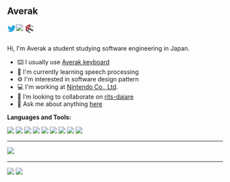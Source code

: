 ## Averak

<a href="https://twitter.com/averak_jp">
  <img align="left" width="21px" src="https://raw.githubusercontent.com/averak/averak/master/assets/twitter.svg" />
</a>
<a href="https://qiita.com/averak">
  <img align="left" width="21px" src="https://cdn.qiita.com/assets/favicons/public/production-c620d3e403342b1022967ba5e3db1aaa.ico" />
</a>
<a href="http://www.rcc.ritsumei.ac.jp/">
  <img align="left" width="21px" src="https://raw.githubusercontent.com/averak/averak/master/assets/rcc.svg" />
</a>

<br />
<br />

Hi, I'm Averak a student studying software engineering in Japan.

- :keyboard: I usually use [Averak keyboard](https://raw.githubusercontent.com/averak/averak/master/assets/Averak-keymap.png)
- :seedling: I'm currently learning speech processing
- :gear: I'm interested in software design pattern
- :computer: I'm working at [Nintendo Co., Ltd](https://www.nintendo.co.jp/).
- :two_men_holding_hands: I’m looking to collaborate on [rits-dajare](https://github.com/rits-dajare)
- :speech_balloon: Ask me about anything [here](https://github.com/averak/averak/issues)

**Languages and Tools:**

<code><img height="20" src="https://cdn.worldvectorlogo.com/logos/angular-icon.svg"></code>
<code><img height="20" src="https://cdn.worldvectorlogo.com/logos/react-2.svg"></code>
<code><img height="20" src="https://cdn.worldvectorlogo.com/logos/graphql.svg"></code>
<code><img height="20" src="https://cdn.worldvectorlogo.com/logos/spring-3.svg"></code>
<code><img height="20" src="https://cdn.worldvectorlogo.com/logos/rails.svg"></code>
<code><img height="20" src="https://cdn.worldvectorlogo.com/logos/tensorflow-2.svg"></code>
<code><img height="20" src="https://cdn.worldvectorlogo.com/logos/docker.svg"></code>
<code><img height="20" src="https://cdn.worldvectorlogo.com/logos/nginx-1.svg"></code>
<code><img height="20" src="https://cdn.worldvectorlogo.com/logos/vim.svg"></code>

---

<div>
  <img width=800 src="https://github-profile-trophy.vercel.app/?username=averak&column=7"/>
</div>

---

<div align="left">
  <img height="150" src="https://github-readme-stats.vercel.app/api?username=averak&count_private=true&include_all_commits=true" />
  <img height="150" src="https://github-readme-stats.vercel.app/api/top-langs/?username=averak&layout=compact&langs_count=10&hide=html,css" />
</div>

